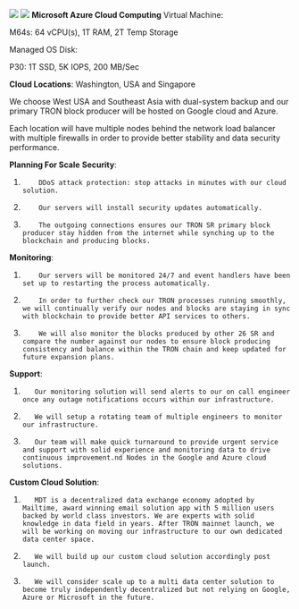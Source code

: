![](http://new.mdt.co/wp-content/uploads/2018/07/tron_mdt_usa-02.png)
![](http://new.mdt.co/wp-content/uploads/2018/07/tron_mdt_singapore-02.png)
**Microsoft Azure Cloud Computing**
Virtual Machine:

M64s: 64 vCPU(s), 1T RAM, 2T Temp Storage

Managed OS Disk:

P30: 1T SSD, 5K IOPS, 200 MB/Sec

**Cloud Locations**: 
Washington, USA and Singapore

We choose West USA and Southeast Asia with dual-system backup and our primary TRON block producer will be hosted on Google cloud and Azure.

Each location will have multiple nodes behind the network load balancer with multiple firewalls in order to provide better stability and data security performance.

**Planning For Scale**
**Security**:
1.         DDoS attack protection: stop attacks in minutes with our cloud solution.

2.         Our servers will install security updates automatically.

3.         The outgoing connections ensures our TRON SR primary block producer stay hidden from the internet while synching up to the blockchain and producing blocks.

 

**Monitoring**:
1.         Our servers will be monitored 24/7 and event handlers have been set up to restarting the process automatically.

2.         In order to further check our TRON processes running smoothly, we will continually verify our nodes and blocks are staying in sync with blockchain to provide better API services to others.

3.         We will also monitor the blocks produced by other 26 SR and compare the number against our nodes to ensure block producing consistency and balance within the TRON chain and keep updated for future expansion plans.

 

**Support**:
1.        Our monitoring solution will send alerts to our on call engineer once any outage notifications occurs within our infrastructure.

2.        We will setup a rotating team of multiple engineers to monitor our infrastructure.

3.        Our team will make quick turnaround to provide urgent service and support with solid experience and monitoring data to drive continuous improvement.nd Nodes in the Google and Azure cloud solutions.

 

**Custom Cloud Solution**:
1.        MDT is a decentralized data exchange economy adopted by Mailtime, award winning email solution app with 5 million users backed by world class investors. We are experts with solid knowledge in data field in years. After TRON mainnet launch, we will be working on moving our infrastructure to our own dedicated data center space.

2.        We will build up our custom cloud solution accordingly post launch.

3.        We will consider scale up to a multi data center solution to become truly independently decentralized but not relying on Google, Azure or Microsoft in the future.

